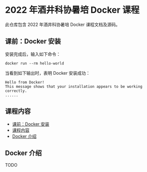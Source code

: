 # 2022 年酒井科协暑培 Docker 课程

此仓库包含 2022 年酒井科协暑培 Docker 课程文档及源码。

## 课前：Docker 安装

安装完成后，输入如下命令：

```
docker run --rm hello-world
```

当看到如下输出时，表明 Docker 安装成功：

```
Hello from Docker!
This message shows that your installation appears to be working correctly.
......
```

## 课程内容

- [课前：Docker 安装](#课前docker-安装)
- [课程内容](#课程内容)
- [Docker 介绍](#docker-介绍)

## Docker 介绍

TODO
